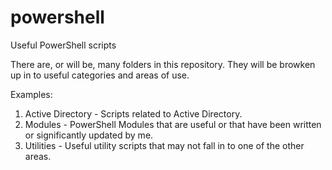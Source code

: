 # powershell
Useful PowerShell scripts

There are, or will be, many folders in this repository. They will be browken up in to useful categories and areas of use.

Examples:
  1. Active Directory - Scripts related to Active Directory.
  2. Modules - PowerShell Modules that are useful or that have been written or significantly updated by me.
  3. Utilities - Useful utility scripts that may not fall in to one of the other areas.
